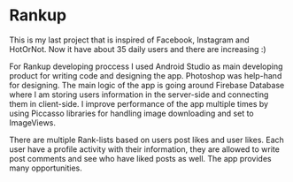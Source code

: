 # Rankup
This is my last project that is inspired of Facebook, Instagram and HotOrNot.
Now it have about 35 daily users and there are increasing :)

For Rankup developing proccess I used Android Studio as main developing product for writing code and designing the app.
Photoshop was help-hand for designing.
The main logic of the app is going around Firebase Database where I am storing users information in the server-side and connecting
them in client-side.
I improve performance of the app multiple times by using Piccasso libraries for handling image downloading and set to ImageViews.

There are multiple Rank-lists based on users post likes and user likes. Each user have a profile activity with their information, 
they are allowed to write post comments and see who have liked posts as well. The app provides many opportunities.

